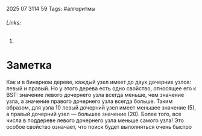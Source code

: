 2025 07 3114 59
Tags: #алгоритмы 
###### Links: 
1) 
# Заметка
Как и в бинарном дереве, каждый узел имеет до двух дочерних узлов: левый и правый. Но у этого дерева есть одно свойство, относящее его к BST: значение левого дочернего узла всегда меньше, чем значение узла, а значение правого дочернего узла всегда больше. Таким образом, для узла 10 левый дочерний узел имеет меньшее значение (5), а правый дочерний узел — большее значение (20). Более того, все числа в поддереве левого дочернего узла меньше самого узла! Это особое свойство означает, что поиск будет выполняться очень быстро